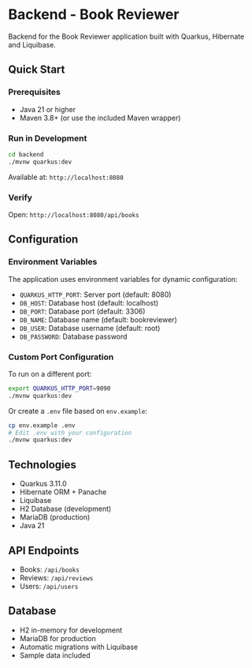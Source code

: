 # Backend - Book Reviewer

Backend for the Book Reviewer application built with Quarkus, Hibernate and Liquibase.

## Quick Start

### Prerequisites
- Java 21 or higher
- Maven 3.8+ (or use the included Maven wrapper)

### Run in Development
```bash
cd backend
./mvnw quarkus:dev
```

Available at: `http://localhost:8080`

### Verify
Open: `http://localhost:8080/api/books`

## Configuration

### Environment Variables
The application uses environment variables for dynamic configuration:

- `QUARKUS_HTTP_PORT`: Server port (default: 8080)
- `DB_HOST`: Database host (default: localhost)
- `DB_PORT`: Database port (default: 3306)
- `DB_NAME`: Database name (default: bookreviewer)
- `DB_USER`: Database username (default: root)
- `DB_PASSWORD`: Database password

### Custom Port Configuration
To run on a different port:
```bash
export QUARKUS_HTTP_PORT=9090
./mvnw quarkus:dev
```

Or create a `.env` file based on `env.example`:
```bash
cp env.example .env
# Edit .env with your configuration
./mvnw quarkus:dev
```

## Technologies
- Quarkus 3.11.0
- Hibernate ORM + Panache
- Liquibase
- H2 Database (development)
- MariaDB (production)
- Java 21

## API Endpoints
- Books: `/api/books`
- Reviews: `/api/reviews`
- Users: `/api/users`

## Database
- H2 in-memory for development
- MariaDB for production
- Automatic migrations with Liquibase
- Sample data included 
